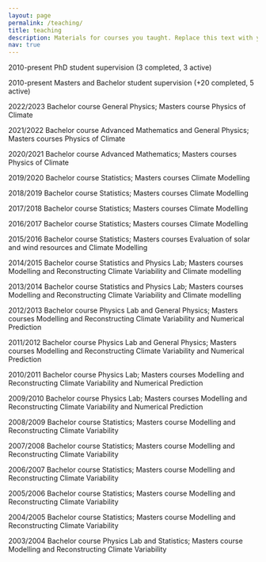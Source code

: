 ```yaml
---
layout: page
permalink: /teaching/
title: teaching
description: Materials for courses you taught. Replace this text with your description.
nav: true
---
```



2010-present	PhD student supervision (3 completed, 3 active)

2010-present	Masters and Bachelor student supervision (+20 completed, 5 active)

2022/2023	   Bachelor course General Physics;  Masters course Physics of Climate 

2021/2022          Bachelor course Advanced Mathematics and General Physics;  Masters courses Physics of Climate

2020/2021          Bachelor course Advanced Mathematics; Masters courses Physics of Climate

2019/2020          Bachelor course Statistics; Masters courses Climate Modelling

2018/2019          Bachelor course Statistics; Masters courses Climate Modelling

2017/2018          Bachelor course Statistics; Masters courses Climate Modelling

2016/2017          Bachelor course Statistics; Masters courses Climate Modelling

2015/2016	   Bachelor course Statistics; Masters courses Evaluation of solar and wind resources and Climate Modelling

2014/2015	   Bachelor course Statistics and Physics Lab; Masters courses Modelling and Reconstructing Climate Variability and Climate modelling

2013/2014          Bachelor course Statistics and Physics Lab; Masters courses Modelling and Reconstructing Climate Variability and Climate modelling

2012/2013	   Bachelor course Physics Lab and General Physics; Masters courses Modelling and Reconstructing Climate Variability and Numerical Prediction

2011/2012          Bachelor course Physics Lab and General Physics; Masters courses Modelling and Reconstructing Climate Variability and Numerical Prediction

2010/2011          Bachelor course Physics Lab; Masters courses Modelling and Reconstructing Climate Variability and Numerical Prediction
			
2009/2010          Bachelor course Physics Lab; Masters courses Modelling and Reconstructing Climate Variability and Numerical Prediction
			
2008/2009		Bachelor course Statistics; Masters course Modelling and Reconstructing Climate Variability

2007/2008		Bachelor course Statistics; Masters course Modelling and Reconstructing Climate Variability

2006/2007		Bachelor course Statistics; Masters course Modelling and Reconstructing Climate Variability

2005/2006		Bachelor course Statistics; Masters course Modelling and Reconstructing Climate Variability

2004/2005		Bachelor course Statistics; Masters course Modelling and Reconstructing Climate Variability

2003/2004		Bachelor course Physics Lab and Statistics; Masters course Modelling and Reconstructing Climate Variability

